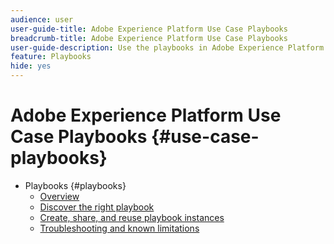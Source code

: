```yaml
---
audience: user
user-guide-title: Adobe Experience Platform Use Case Playbooks
breadcrumb-title: Adobe Experience Platform Use Case Playbooks
user-guide-description: Use the playbooks in Adobe Experience Platform to generate assets and get started with various marketing use cases.
feature: Playbooks
hide: yes
---
```


# Adobe Experience Platform Use Case Playbooks {#use-case-playbooks}

* Playbooks {#playbooks}
  * [Overview](/help/use-case-playbooks/playbooks/overview.md)
  * [Discover the right playbook](/help/use-case-playbooks/playbooks/discover.md)
  * [Create, share, and reuse playbook instances](/help/use-case-playbooks/playbooks/create-share-reuse.md)
  * [Troubleshooting and known limitations](/help/use-case-playbooks/playbooks/troubleshooting.md)